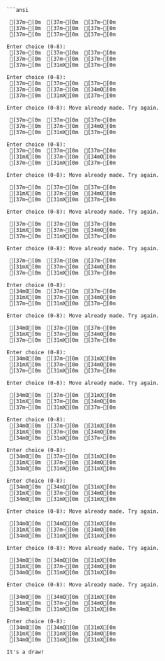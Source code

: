 ```***
```ansi

 [37m~[0m  [37m~[0m  [37m~[0m 
 [37m~[0m  [37m~[0m  [37m~[0m 
 [37m~[0m  [37m~[0m  [37m~[0m 

Enter choice (0-8): 
 [37m~[0m  [37m~[0m  [37m~[0m 
 [37m~[0m  [37m~[0m  [37m~[0m 
 [37m~[0m  [31mX[0m  [37m~[0m 

Enter choice (0-8): 
 [37m~[0m  [37m~[0m  [37m~[0m 
 [37m~[0m  [37m~[0m  [34mO[0m 
 [37m~[0m  [31mX[0m  [37m~[0m 

Enter choice (0-8): Move already made. Try again.

 [37m~[0m  [37m~[0m  [37m~[0m 
 [37m~[0m  [37m~[0m  [34mO[0m 
 [37m~[0m  [31mX[0m  [37m~[0m 

Enter choice (0-8): 
 [37m~[0m  [37m~[0m  [37m~[0m 
 [31mX[0m  [37m~[0m  [34mO[0m 
 [37m~[0m  [31mX[0m  [37m~[0m 

Enter choice (0-8): Move already made. Try again.

 [37m~[0m  [37m~[0m  [37m~[0m 
 [31mX[0m  [37m~[0m  [34mO[0m 
 [37m~[0m  [31mX[0m  [37m~[0m 

Enter choice (0-8): Move already made. Try again.

 [37m~[0m  [37m~[0m  [37m~[0m 
 [31mX[0m  [37m~[0m  [34mO[0m 
 [37m~[0m  [31mX[0m  [37m~[0m 

Enter choice (0-8): Move already made. Try again.

 [37m~[0m  [37m~[0m  [37m~[0m 
 [31mX[0m  [37m~[0m  [34mO[0m 
 [37m~[0m  [31mX[0m  [37m~[0m 

Enter choice (0-8): 
 [34mO[0m  [37m~[0m  [37m~[0m 
 [31mX[0m  [37m~[0m  [34mO[0m 
 [37m~[0m  [31mX[0m  [37m~[0m 

Enter choice (0-8): Move already made. Try again.

 [34mO[0m  [37m~[0m  [37m~[0m 
 [31mX[0m  [37m~[0m  [34mO[0m 
 [37m~[0m  [31mX[0m  [37m~[0m 

Enter choice (0-8): 
 [34mO[0m  [37m~[0m  [31mX[0m 
 [31mX[0m  [37m~[0m  [34mO[0m 
 [37m~[0m  [31mX[0m  [37m~[0m 

Enter choice (0-8): Move already made. Try again.

 [34mO[0m  [37m~[0m  [31mX[0m 
 [31mX[0m  [37m~[0m  [34mO[0m 
 [37m~[0m  [31mX[0m  [37m~[0m 

Enter choice (0-8): 
 [34mO[0m  [37m~[0m  [31mX[0m 
 [31mX[0m  [37m~[0m  [34mO[0m 
 [34mO[0m  [31mX[0m  [37m~[0m 

Enter choice (0-8): 
 [34mO[0m  [37m~[0m  [31mX[0m 
 [31mX[0m  [37m~[0m  [34mO[0m 
 [34mO[0m  [31mX[0m  [31mX[0m 

Enter choice (0-8): 
 [34mO[0m  [34mO[0m  [31mX[0m 
 [31mX[0m  [37m~[0m  [34mO[0m 
 [34mO[0m  [31mX[0m  [31mX[0m 

Enter choice (0-8): Move already made. Try again.

 [34mO[0m  [34mO[0m  [31mX[0m 
 [31mX[0m  [37m~[0m  [34mO[0m 
 [34mO[0m  [31mX[0m  [31mX[0m 

Enter choice (0-8): Move already made. Try again.

 [34mO[0m  [34mO[0m  [31mX[0m 
 [31mX[0m  [37m~[0m  [34mO[0m 
 [34mO[0m  [31mX[0m  [31mX[0m 

Enter choice (0-8): Move already made. Try again.

 [34mO[0m  [34mO[0m  [31mX[0m 
 [31mX[0m  [37m~[0m  [34mO[0m 
 [34mO[0m  [31mX[0m  [31mX[0m 

Enter choice (0-8): 
 [34mO[0m  [34mO[0m  [31mX[0m 
 [31mX[0m  [31mX[0m  [34mO[0m 
 [34mO[0m  [31mX[0m  [31mX[0m 

It's a draw!
```
```
